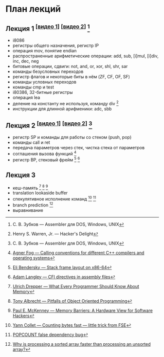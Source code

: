 # План лекций

## Лекция 1 <sup>[[видео 1]](https://www.youtube.com/watch?v=XA7MgOfJ45g&list=PLd7QXkfmSY7a2zw_PVPn7vKs9F9BG6Pd4&index=1)</sup> <sup>[[видео 2]](https://www.youtube.com/watch?v=B3o7gt1o_cI&list=PLd7QXkfmSY7a2zw_PVPn7vKs9F9BG6Pd4&index=2)</sup> [^zubkov]

* i8086
* регистры общего назначения, регистр IP
* операция mov, понятие endian
* распространенные арифметические операции: add, sub, [i]mul, [i]div, inc, dec, neg
* битовые операции, сдвиги: not, and, or, xor, shl, shr, sar
* команды безусловных переходов
* регистр флагов и некоторые биты в нём (ZF, CF, OF, SF)
* команды условных переходов
* команды cmp и test
* i80386, 32-битные регистры
* операция lea
* деление на константу не используя, команду div [^hackers_delight]
* инструкции для длинной арифменики: adc, sbb

## Лекция 2 <sup>[[видео 1]](https://www.youtube.com/watch?v=BBruh_iOxjY&list=PLd7QXkfmSY7a2zw_PVPn7vKs9F9BG6Pd4&index=3)</sup> <sup>[[видео 2]](https://www.youtube.com/watch?v=i8jYRexvORg&list=PLd7QXkfmSY7a2zw_PVPn7vKs9F9BG6Pd4&index=4)</sup> [^zubkov]

* регистр SP и команды для работы со стеком (push, pop)
* команды call и ret
* передача параметров через стек, чистка стека от параметров
* соглашения вызова функций [^agner_fog_calling_conventions]
* регистр BP, стековый фрейм [^eli_bendersky_stackframe_layout] [^adam_langley_cfe_directives]

## Лекция 3

* кеш-память [^ulrich_drepper_memory] [^tony_albrecht_pitfalls] [^paul_mckenney_mem_barriers]
* translation lookaside buffer
* спекулятивное исполнение команд [^yann_collet] [^popcount]
* branch prediction [^branch_prediction_stackoverflow]
* выравнивание

[^zubkov]: С. В. Зубков — Assembler для DOS, Windows, UNIX

[^hackers_delight]: Henry S. Warren, Jr. — Hacker's Delight

[^agner_fog_calling_conventions]: [Agner Fog — Calling conventions for different C++ compilers and operating systems](http://www.agner.org/optimize/calling_conventions.pdf)

[^eli_bendersky_stackframe_layout]: [Eli Bendersky — Stack frame layout on x86-64](http://eli.thegreenplace.net/2011/09/06/stack-frame-layout-on-x86-64)

[^adam_langley_cfe_directives]: [Adam Langley — CFI directives in assembly files](https://www.imperialviolet.org/2017/01/18/cfi.html)

[^ulrich_drepper_memory]: [Ulrich Drepper — What Every Programmer Should Know About Memory](http://people.redhat.com/drepper/cpumemory.pdf)

[^tony_albrecht_pitfalls]: [Tony Albrecht — Pitfalls of Object Oriented Programming](http://research.scee.net/files/presentations/gcapaustralia09/Pitfalls_of_Object_Oriented_Programming_GCAP_09.pdf)

[^paul_mckenney_mem_barriers]: [Paul E. McKenney — Memory Barriers: A Hardware View for Software Hackers](http://www.rdrop.com/users/paulmck/scalability/paper/whymb.2010.06.07c.pdf)

[^yann_collet]: [Yann Collet — Counting bytes fast — little trick from FSE](http://fastcompression.blogspot.ru/2014/09/counting-bytes-fast-little-trick-from.html)

[^popcount]: [POPCOUNT false dependency bug](https://stackoverflow.com/questions/25078285/replacing-a-32-bit-loop-count-variable-with-64-bit-introduces-crazy-performance)

[^branch_prediction_stackoverflow]: [Why is processing a sorted array faster than processing an unsorted array?](https://stackoverflow.com/questions/11227809/why-is-processing-a-sorted-array-faster-than-processing-an-unsorted-array)

